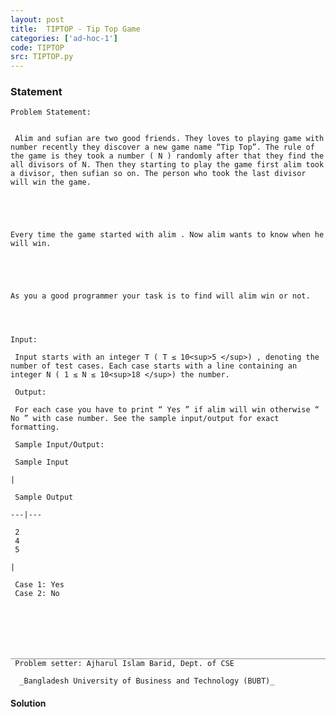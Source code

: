 ```yaml
---
layout: post
title:  TIPTOP - Tip Top Game
categories: ['ad-hoc-1']
code: TIPTOP
src: TIPTOP.py
---
```


### **Statement**


    Problem Statement:
    
    
     Alim and sufian are two good friends. They loves to playing game with number recently they discover a new game name “Tip Top”. The rule of the game is they took a number ( N ) randomly after that they find the all divisors of N. Then they starting to play the game first alim took a divisor, then sufian so on. The person who took the last divisor will win the game.
    
    
    
    
    Every time the game started with alim . Now alim wants to know when he will win.
    
    
    
    
    As you a good programmer your task is to find will alim win or not.
    
       
    
    
    Input:
    
     Input starts with an integer T ( T ≤ 10<sup>5 </sup>) , denoting the number of test cases. Each case starts with a line containing an integer N ( 1 ≤ N ≤ 10<sup>18 </sup>) the number.
    
     Output:
    
     For each case you have to print “ Yes ” if alim will win otherwise “ No ” with case number. See the sample input/output for exact formatting.
    
     Sample Input/Output:
    
     Sample Input
    
    | 
    
     Sample Output  
      
    ---|---  
      
     2  
     4  
     5
    
    | 
    
     Case 1: Yes  
     Case 2: No  
      
    
       
    
    
     ____________________________________________________________________________________________  
     Problem setter: Ajharul Islam Barid, Dept. of CSE
    
      _Bangladesh University of Business and Technology (BUBT)_



#### **Solution**



